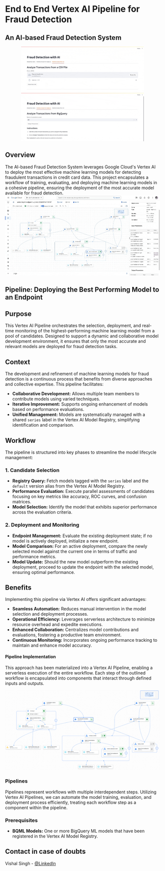 # End to End Vertex AI Pipeline for Fraud Detection
 
## An AI-based Fraud Detection System
<p align="center">
  <img src="Media/Analyze Transactions from a CSV File.gif" alt="Image 1" width="400"/>
  <img src="Media/Analyze Transactions from BigQuery.gif" alt="Image 2" width="400"/> 
</p>


## Overview
The AI-based Fraud Detection System leverages Google Cloud's Vertex AI to deploy the most effective machine learning models for detecting fraudulent transactions in credit card data. This project encapsulates a workflow of training, evaluating, and deploying machine learning models in a cohesive pipeline, ensuring the deployment of the most accurate model available for fraud detection.
![Completed Pipeline.gif](Media%2FCompleted%20Pipeline.gif)
## Pipeline: Deploying the Best Performing Model to an Endpoint

## Purpose
This Vertex AI Pipeline orchestrates the selection, deployment, and real-time monitoring of the highest-performing machine learning model from a pool of candidates. Designed to support a dynamic and collaborative model development environment, it ensures that only the most accurate and relevant models are deployed for fraud detection tasks.

## Context
The development and refinement of machine learning models for fraud detection is a continuous process that benefits from diverse approaches and collective expertise. This pipeline facilitates:

- **Collaborative Development:** Allows multiple team members to contribute models using varied techniques.
- **Iterative Improvement:** Supports ongoing enhancement of models based on performance evaluations.
- **Unified Management:** Models are systematically managed with a shared `series` label in the Vertex AI Model Registry, simplifying identification and comparison.

## Workflow
The pipeline is structured into key phases to streamline the model lifecycle management:

### 1. Candidate Selection
- **Registry Query:** Fetch models tagged with the `series` label and the `default` version alias from the Vertex AI Model Registry.
- **Performance Evaluation:** Execute parallel assessments of candidates focusing on key metrics like accuracy, ROC curves, and confusion matrices.
- **Model Selection:** Identify the model that exhibits superior performance across the evaluation criteria.

### 2. Deployment and Monitoring
- **Endpoint Management:** Evaluate the existing deployment state; if no model is actively deployed, initialize a new endpoint.
- **Model Comparison:** For an active deployment, compare the newly selected model against the current one in terms of traffic and performance metrics.
- **Model Update:** Should the new model outperform the existing deployment, proceed to update the endpoint with the selected model, ensuring optimal performance.

## Benefits
Implementing this pipeline via Vertex AI offers significant advantages:

- **Seamless Automation:** Reduces manual intervention in the model selection and deployment processes.
- **Operational Efficiency:** Leverages serverless architecture to minimize resource overhead and expedite executions.
- **Enhanced Collaboration:** Centralizes model contributions and evaluations, fostering a productive team environment.
- **Continuous Monitoring:** Incorporates ongoing performance tracking to maintain and enhance model accuracy.

#### Pipeline Implementation
This approach has been materialized into a Vertex AI Pipeline, enabling a serverless execution of the entire workflow. Each step of the outlined workflow is encapsulated into components that interact through defined inputs and outputs.

![Pipeline Dashboard](Media/pipeline.png)

### Pipelines
Pipelines represent workflows with multiple interdependent steps. Utilizing Vertex AI Pipelines, we can automate the model training, evaluation, and deployment process efficiently, treating each workflow step as a component within the pipeline.

### Prerequisites
- **BQML Models:** One or more BigQuery ML models that have been registered in the Vertex AI Model Registry.


## Contact in case of doubts

Vishal Singh - [@LinkedIn](https://www.linkedin.com/in/vishalsingh1719/)